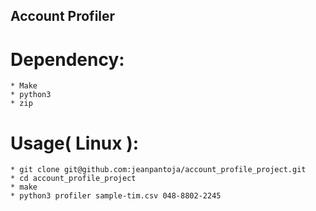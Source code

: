## Account Profiler

# Dependency:
    * Make
    * python3
    * zip

# Usage( Linux ):
    * git clone git@github.com:jeanpantoja/account_profile_project.git
    * cd account_profile_project
    * make
    * python3 profiler sample-tim.csv 048-8802-2245
